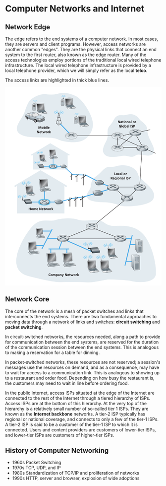 # Computer Networks and Internet

## Network Edge

The edge refers to the end systems of a computer network. In most cases, they are servers and client
programs. However, access networks are another common "edges". They are the physical links that
connect an end system to the first router, also known as the edge router. Many of the access technologies
employ portions of the traditional local wired telephone infrastructure. The local wired telephone
infrastructure is provided by a local telephone provider, which we will simply refer as the local
**telco**.

The access links are highlighted in thick blue lines.

![Access Networks](../diagrams/access_networks.png)

## Network Core

The core of the network is a mesh of packet switches and links that interconnects the end systems.
There are two fundamental approaches to moving data through a network of links and switches:
**circuit switching** and **packet switching**.

In circuit-switched networks, the resources needed, along a path to provide for communication
between the end systems, are reserved for the duration of the communication session between the end
systems. This is analogous to making a reservation for a table for dinning.

In packet-switched networks, these resources are not reserved; a session's messages use the
resources on demand, and as a consequence, may have to wait for access to a communication link. This
is analogous to showing up to a restaurant and order food. Depending on how busy the restaurant is,
the customers may need to wait in line before ordering food.

In the public Internet, access ISPs situated at the edge of the Internet are connected to the rest
of the Internet through a tiered hierarchy of ISPs. Access ISPs are at the bottom of this hierarchy.
At the very top of the hierarchy is a relatively small number of so-called tier 1 ISPs. They are
known as the **Internet backbone** networks. A tier-2 ISP typically has regional or national
coverage, and connects to only a few of the tier-1 ISPs. A tier-2 ISP is said to be a customer of
the tier-1 ISP to which it is connected. Users and content providers are customers of lower-tier ISPs,
and lower-tier ISPs are customers of higher-tier ISPs.

## History of Computer Networking

- 1960s Packet Switching
- 1970s TCP, UDP, and IP
- 1980s Standardization of TCP/IP and proliferation of networks
- 1990s HTTP, server and browser, explosion of wide adoptions
